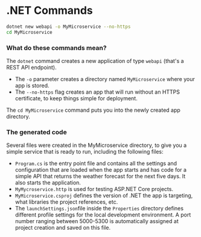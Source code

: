 # .NET Commands

```bash
dotnet new webapi -o MyMicroservice --no-https
cd MyMicroservice
```

### What do these commands mean?

The `dotnet` command creates a new application of type `webapi` (that's a REST API endpoint).

- The `-o` parameter creates a directory named `MyMicroservice` where your app is stored.
- The ``--no-https`` flag creates an app that will run without an HTTPS certificate, to keep things simple for deployment.

The `cd MyMicroservice` command puts you into the newly created app directory.

### The generated code
Several files were created in the MyMicroservice directory, to give you a simple service that is ready to run, including the following files:

- `Program.cs` is the entry point file and contains all the settings and configuration that are loaded when the app starts and has code for a simple API that returns the weather forecast for the next five days. It also starts the application.
- `MyMycroservice.http` is used for testing ASP.NET Core projects.
- `MyMicroservice.csproj` defines the version of .NET the app is targeting, what libraries the project references, etc.
- The `launchSettings.json`file inside the `Properties` directory defines different profile settings for the local development environment. A port number ranging between 5000-5300 is automatically assigned at project creation and saved on this file.